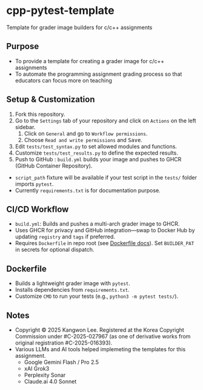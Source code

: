 # cpp-pytest-template

Template for grader image builders for c/c++ assignments

## Purpose

* To provide a template for creating a grader image for c/c++ assignments
* To automate the programming assignment grading process so that educators can focus more on teaching

## Setup & Customization
1. Fork this repository.
1. Go to the `Settings` tab of your repository and click on `Actions` on the left sidebar.
    1. Click on `General` and go to `Workflow permissions`.
    1. Choose `Read and write permissions` and <kbd>Save</kbd>.
1. Edit `tests/test_syntax.py` to set allowed modules and functions.
1. Customize `tests/test_results.py` to define the expected results.
1. Push to GitHub : `build.yml` builds your image and pushes to GHCR (GitHub Container Repository).
* `script_path` fixture will be available if your test script in the `tests/` folder imports `pytest`.
* Currently `requirements.txt` is for documentation purpose.

## CI/CD Workflow

- `build.yml`: Builds and pushes a multi-arch grader image to GHCR.
- Uses GHCR for privacy and GitHub integration—swap to Docker Hub by updating `registry` and `tags` if preferred.
- Requires `Dockerfile` in repo root (see [Dockerfile docs](#)). Set `BUILDER_PAT` in secrets for optional dispatch.

## Dockerfile

- Builds a lightweight grader image with `pytest`.
- Installs dependencies from `requirements.txt`.
- Customize `CMD` to run your tests (e.g., `python3 -m pytest tests/`).

## Notes

- Copyright © 2025 Kangwon Lee. Registered at the Korea Copyright Commission under #C-2025-027967 (as one of derivative works from original registration #C-2025-016393).
- Various LLMs and AI tools helped implemeting the templates for this assignment.
  - Google Gemini Flash / Pro 2.5
  - xAI Grok3
  - Perplexity Sonar
  - Claude.ai 4.0 Sonnet
